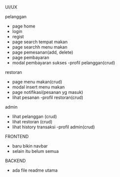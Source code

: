 UI/UX

pelanggan
- page home
- login 
- regist
- page search tempat makan
- page searchh menu makan
- page pemesanan(add, delete)
- page pembayaran
- modal pembayaran sukses
-profil pelanggan(crud)

restoran
- page menu makan(crud)
- modal insert menu makan
- page notifikasi(pesanan yg masuk)
- lihat pesanan
-profil restoran(crud)

admin
- lihat pelanggan (crud)
- lihat restoran (crud)
- lihat history transaksi
-profil admin(crud)

FRONTEND
- baru bikin navbar
- selain itu belum semua


BACKEND
- ada file readme utama
